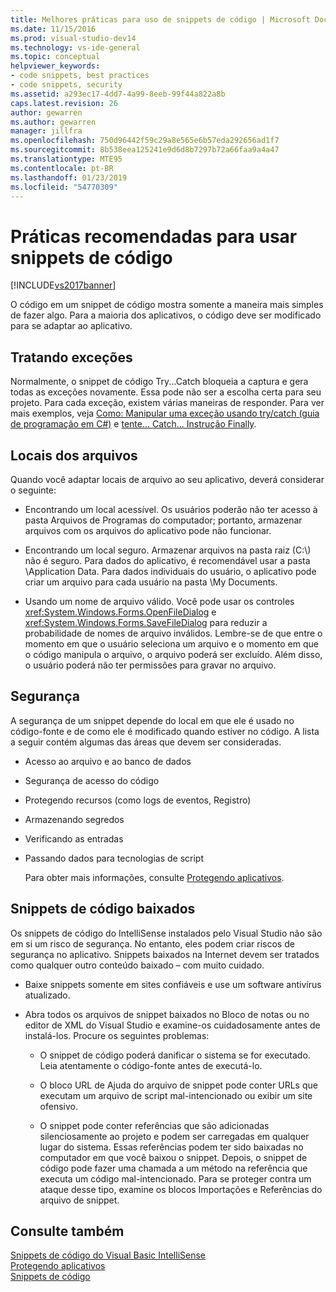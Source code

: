 ```yaml
---
title: Melhores práticas para uso de snippets de código | Microsoft Docs
ms.date: 11/15/2016
ms.prod: visual-studio-dev14
ms.technology: vs-ide-general
ms.topic: conceptual
helpviewer_keywords:
- code snippets, best practices
- code snippets, security
ms.assetid: a293ec17-4dd7-4a99-8eeb-99f44a822a8b
caps.latest.revision: 26
author: gewarren
ms.author: gewarren
manager: jillfra
ms.openlocfilehash: 750d96442f59c29a8e565e6b57eda292656ad1f7
ms.sourcegitcommit: 8b538eea125241e9d6d8b7297b72a66faa9a4a47
ms.translationtype: MTE95
ms.contentlocale: pt-BR
ms.lasthandoff: 01/23/2019
ms.locfileid: "54770309"
---
```

# <a name="best-practices-for-using-code-snippets"></a>Práticas recomendadas para usar snippets de código
[!INCLUDE[vs2017banner](../includes/vs2017banner.md)]

O código em um snippet de código mostra somente a maneira mais simples de fazer algo. Para a maioria dos aplicativos, o código deve ser modificado para se adaptar ao aplicativo.  
  
## <a name="handling-exceptions"></a>Tratando exceções  
 Normalmente, o snippet de código Try...Catch bloqueia a captura e gera todas as exceções novamente. Essa pode não ser a escolha certa para seu projeto. Para cada exceção, existem várias maneiras de responder. Para ver mais exemplos, veja [Como: Manipular uma exceção usando try/catch (guia de programação em C#)](http://msdn.microsoft.com/library/ca8e3773-980e-4767-8633-7408540e9818) e [tente... Catch... Instrução Finally](http://msdn.microsoft.com/library/d6488026-ccb3-42b8-a810-0d97b9d6472b).  
  
## <a name="file-locations"></a>Locais dos arquivos  
 Quando você adaptar locais de arquivo ao seu aplicativo, deverá considerar o seguinte:  
  
-   Encontrando um local acessível. Os usuários poderão não ter acesso à pasta Arquivos de Programas do computador; portanto, armazenar arquivos com os arquivos do aplicativo pode não funcionar.  
  
-   Encontrando um local seguro. Armazenar arquivos na pasta raiz (C:\\) não é seguro. Para dados do aplicativo, é recomendável usar a pasta \Application Data. Para dados individuais do usuário, o aplicativo pode criar um arquivo para cada usuário na pasta \My Documents.  
  
-   Usando um nome de arquivo válido. Você pode usar os controles <xref:System.Windows.Forms.OpenFileDialog> e <xref:System.Windows.Forms.SaveFileDialog> para reduzir a probabilidade de nomes de arquivo inválidos. Lembre-se de que entre o momento em que o usuário seleciona um arquivo e o momento em que o código manipula o arquivo, o arquivo poderá ser excluído. Além disso, o usuário poderá não ter permissões para gravar no arquivo.  
  
## <a name="security"></a>Segurança  
 A segurança de um snippet depende do local em que ele é usado no código-fonte e de como ele é modificado quando estiver no código. A lista a seguir contém algumas das áreas que devem ser consideradas.  
  
- Acesso ao arquivo e ao banco de dados  
  
- Segurança de acesso do código  
  
- Protegendo recursos (como logs de eventos, Registro)  
  
- Armazenando segredos  
  
- Verificando as entradas  
  
- Passando dados para tecnologias de script  
  
  Para obter mais informações, consulte [Protegendo aplicativos](../ide/securing-applications.md).  
  
## <a name="downloaded-code-snippets"></a>Snippets de código baixados  
 Os snippets de código do IntelliSense instalados pelo Visual Studio não são em si um risco de segurança. No entanto, eles podem criar riscos de segurança no aplicativo. Snippets baixados na Internet devem ser tratados como qualquer outro conteúdo baixado – com muito cuidado.  
  
-   Baixe snippets somente em sites confiáveis e use um software antivírus atualizado.  
  
-   Abra todos os arquivos de snippet baixados no Bloco de notas ou no editor de XML do Visual Studio e examine-os cuidadosamente antes de instalá-los. Procure os seguintes problemas:  
  
    -   O snippet de código poderá danificar o sistema se for executado. Leia atentamente o código-fonte antes de executá-lo.  
  
    -   O bloco URL de Ajuda do arquivo de snippet pode conter URLs que executam um arquivo de script mal-intencionado ou exibir um site ofensivo.  
  
    -   O snippet pode conter referências que são adicionadas silenciosamente ao projeto e podem ser carregadas em qualquer lugar do sistema. Essas referências podem ter sido baixadas no computador em que você baixou o snippet. Depois, o snippet de código pode fazer uma chamada a um método na referência que executa um código mal-intencionado. Para se proteger contra um ataque desse tipo, examine os blocos Importações e Referências do arquivo de snippet.  
  
## <a name="see-also"></a>Consulte também  
 [Snippets de código do Visual Basic IntelliSense](http://msdn.microsoft.com/library/ffdde4c9-8141-4906-b09b-15181357a643)   
 [Protegendo aplicativos](../ide/securing-applications.md)   
 [Snippets de código](../ide/code-snippets.md)
